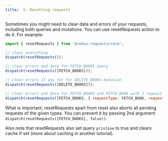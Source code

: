 ```yaml
---
title:  5. Resetting requests
---
```


Sometimes you might need to clear data and errors of your requests, including both queries and mutations.
You can use resetRequests action to do it. For example:

```js
import { resetRequests } from '@redux-requests/core';

// clear everything
dispatch(resetRequests());

// clear errors and data for FETCH_BOOKS query
dispatch(resetRequests([FETCH_BOOKS]));

// clear errors if any for for DELETE_BOOKS mutation
dispatch(resetRequests([DELETE_BOOKS]));

// clear errors and data for FETCH_BOOKS and FETCH_BOOK with 1 request key
dispatch(resetRequests([FETCH_BOOKS, { requestType: FETCH_BOOK, requestKey: '1' }]));
```

What is important, resetRequests apart from reset also aborts all pending requests of the given types.
You can prevent it by passing 2nd argument `dispatch(resetRequests([FETCH_BOOKS], false))`.

Also note that resetRequests also set query `pristine` to true and clears cache if set
(more about caching in another tutorial).
